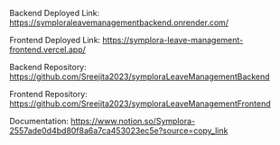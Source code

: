 Backend Deployed Link: https://symploraleavemanagementbackend.onrender.com/

Frontend Deployed Link: https://symplora-leave-management-frontend.vercel.app/

Backend Repository: https://github.com/Sreejita2023/symploraLeaveManagementBackend

Frontend Repository: https://github.com/Sreejita2023/symploraLeaveManagementFrontend

Documentation: https://www.notion.so/Symplora-2557ade0d4bd80f8a6a7ca453023ec5e?source=copy_link
